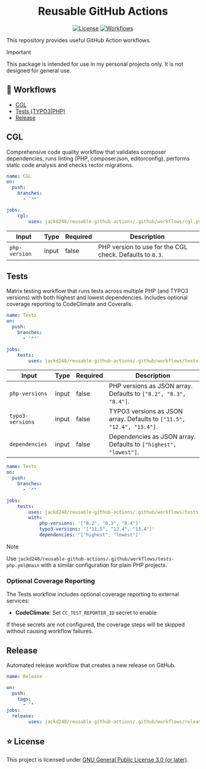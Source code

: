 <div align="center">

# Reusable GitHub Actions

[![License](https://img.shields.io/github/license/jackd248/reusable-github-actions)](LICENSE.md)
[![Workflows](https://img.shields.io/badge/workflows-4-green)]()

</div>

This repository provides useful GitHub Action workflows.

> [!IMPORTANT]
> This package is intended for use in my personal projects only. It is not designed for general use.

## 🧩 Workflows

- [CGL](#cgl)
- [Tests (TYPO3|PHP)](#tests)
- [Release](#release)

## CGL

Comprehensive code quality workflow that validates composer dependencies, runs linting (PHP, composer.json, editorconfig), performs static code analysis and checks rector migrations.

```yaml
name: CGL
on:
  push:
    branches:
      - '**'

jobs:
    cgl:
        uses: jackd248/reusable-github-actions/.github/workflows/cgl.yml@main
```

Input|Type| Required |Description
-|-|----------|-
`php-version`|input| false    |PHP version to use for the CGL check. Defaults to `8.3`.

## Tests

Matrix testing workflow that runs tests across multiple PHP (and TYPO3 versions) with both highest and lowest dependencies. Includes optional coverage reporting to CodeClimate and Coveralls.

```yaml
name: Tests
on:
  push:
    branches:
      - '**'

jobs:
    tests:
        uses: jackd248/reusable-github-actions/.github/workflows/tests-typo3.yml@main
```

Input|Type| Required |Description
-|-|----------|-
`php-versions`|input| false    |PHP versions as JSON array. Defaults to `["8.2", "8.3", "8.4"]`.
`typo3-versions`|input| false    |TYPO3 versions as JSON array. Defaults to `["11.5", "12.4", "13.4"]`.
`dependencies`|input| false    |Dependencies as JSON array. Defaults to `["highest", "lowest"]`.

```yaml
name: Tests
on:
  push:
    branches:
      - '**'

jobs:
    tests:
        uses: jackd248/reusable-github-actions/.github/workflows/tests-typo3.yml@main
        with:
            php-versions: '["8.2", "8.3", "8.4"]'
            typo3-versions: '["11.5", "12.4", "13.4"]'
            dependencies: '["highest", "lowest"]'
```

> [!NOTE]
> Use `jackd248/reusable-github-actions/.github/workflows/tests-php.yml@main` with a similar configuration for plain PHP projects.

### Optional Coverage Reporting

The Tests workflow includes optional coverage reporting to external services:

- **CodeClimate**: Set `CC_TEST_REPORTER_ID` secret to enable

If these secrets are not configured, the coverage steps will be skipped without causing workflow failures.

## Release

Automated release workflow that creates a new release on GitHub.

```yaml
name: Release

on:
  push:
    tags:
      - '*'
jobs:
  release:
        uses: jackd248/reusable-github-actions/.github/workflows/release.yml@main
```

## ⭐ License

This project is licensed under [GNU General Public License 3.0 (or later)](LICENSE).
